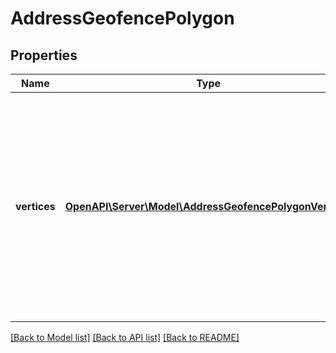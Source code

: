 # AddressGeofencePolygon

## Properties
Name | Type | Description | Notes
------------ | ------------- | ------------- | -------------
**vertices** | [**OpenAPI\Server\Model\AddressGeofencePolygonVertices**](AddressGeofencePolygonVertices.md) | The vertices of the polygon geofence. These geofence vertices describe the perimeter of the polygon, and must consist of at least 3 vertices and less than 40. | [optional] 

[[Back to Model list]](../README.md#documentation-for-models) [[Back to API list]](../README.md#documentation-for-api-endpoints) [[Back to README]](../README.md)


